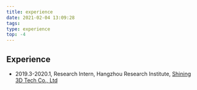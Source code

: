 ```yaml
---
title: experience
date: 2021-02-04 13:09:28
tags:
type: experience
top: -4
---
```

## Experience
- 2019.3-2020.1, Research Intern, Hangzhou Research Institute, [ Shining 3D Tech Co., Ltd](https://www.shining3d.com/?redirect=3)
